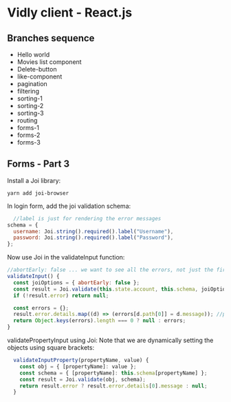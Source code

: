 # Vidly client - React.js

## Branches sequence
- Hello world
- Movies list component
- Delete-button
- like-component
- pagination
- filtering
- sorting-1
- sorting-2
- sorting-3
- routing
- forms-1
- forms-2
- forms-3

## Forms - Part 3

Install a Joi library:

```
yarn add joi-browser
```

In login form, add the joi validation schema:
```javascript
  //label is just for rendering the error messages
schema = {
  username: Joi.string().required().label("Username"),
  password: Joi.string().required().label("Password"),
};
```

Now use Joi in the validateInput function:
```javascript
//abortEarly: false ... we want to see all the errors, not just the first one.
validateInput() {
  const joiOptions = { abortEarly: false };
  const result = Joi.validate(this.state.account, this.schema, joiOptions);
  if (!result.error) return null;

  const errors = {};
  result.error.details.map((d) => (errors[d.path[0]] = d.message)); //path[0] contains the property name
  return Object.keys(errors).length === 0 ? null : errors;
}
```

validatePropertyInput using Joi: Note that we are dynamically setting the objects using square brackets:
```javascript
  validateInputProperty(propertyName, value) {
    const obj = { [propertyName]: value };
    const schema = { [propertyName]: this.schema[propertyName] };
    const result = Joi.validate(obj, schema);
    return result.error ? result.error.details[0].message : null;
  }
```

```javascript

```

```javascript

```

```javascript

```